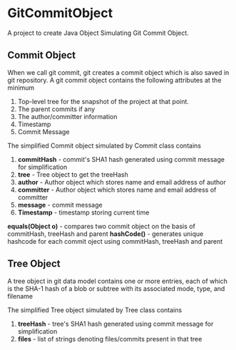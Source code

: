 # GitCommitObject

A project to create Java Object Simulating Git Commit Object.

## Commit Object

When we call git commit, git creates a commit object which is also saved in git repository. A git commit object contains
the following attributes at the minimum

  1. Top-level tree for the snapshot of the project at that point.
  2. The parent commits if any
  3. The author/committer information
  4. Timestamp
  5. Commit Message

The simplified Commit object simulated by Commit class contains 
  
  1. **commitHash** - commit's SHA1 hash generated using commit message for simplification
  2. **tree** - Tree object to get the treeHash
  3. **author** - Author object which stores name and email address of author
  4. **committer** - Author object which stores name and email address of committer
  5. **message** - commit message
  6. **Timestamp** - timestamp storing current time
  
  
  **equals(Object o)** - compares two commit object on the basis of commitHash, treeHash and parent
  **hashCode()** - generates unique hashcode for each commit oject using commitHash, treeHash and parent
  
## Tree Object

A tree object in git data model contains one or more entries, each of which is the SHA-1 hash of a blob or 
subtree with its associated mode, type, and filename

The simplified Tree object simulated by Tree class contains
  
  1. **treeHash** - tree's SHA1 hash generated using commit message for simplification
  2. **files** - list of strings denoting files/commits present in that tree
  
  
